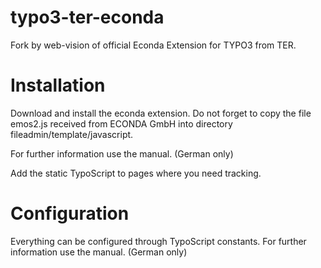 # typo3-ter-econda

Fork by web-vision of official Econda Extension for TYPO3 from TER.

# Installation

Download and install the econda extension. 
Do not forget to copy the file emos2.js received from ECONDA GmbH into directory
fileadmin/template/javascript.

For further information use the manual. (German only)

Add the static TypoScript to pages where you need tracking.

# Configuration

Everything can be configured through TypoScript constants. For further
information use the manual. (German only)
